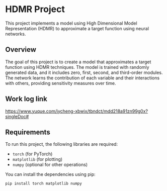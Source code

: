 # HDMR Project

This project implements a model using High Dimensional Model Representation (HDMR) to approximate a target function using neural networks.

## Overview

The goal of this project is to create a model that approximates a target function using HDMR techniques. The model is trained with randomly generated data, and it includes zero, first, second, and third-order modules. The network learns the contribution of each variable and their interactions with others, providing sensitivity measures over time.

## Work log link

https://www.yuque.com/jycheng-xbwix/tbndct/mdd218a91zn99g0x?singleDoc#

## Requirements

To run this project, the following libraries are required:

- `torch` (for PyTorch)
- `matplotlib` (for plotting)
- `numpy` (optional for other operations)

You can install the dependencies using pip:

```bash
pip install torch matplotlib numpy

